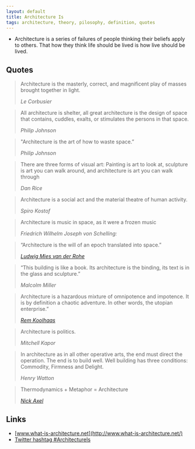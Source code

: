 ```yaml
---
layout: default
title: Architecture Is
tags: architecture, theory, pilosophy, definition, quotes
---
```


* Architecture is a series of failures of people thinking their beliefs apply
  to others. That how they think life should be lived is how live should be
  lived.

## Quotes

> Architecture is the masterly, correct, and magnificent play of masses brought
> together in light.
>
> <cite>Le Corbusier</cite>

> All architecture is shelter, all great architecture is the design of space
> that contains, cuddles, exalts, or stimulates the persons in that space.
>
> <cite>Philip Johnson</cite>

> "Architecture is the art of how to waste space.”
>
> <cite>Philip Johnson</cite>

> There are three forms of visual art: Painting is art to look at, sculpture
> is art you can walk around, and architecture is art you can walk through
>
> <cite>Dan Rice</cite>

> Architecture is a social act and the material theatre of human activity.
>
> <cite>Spiro Kostof</cite>
>

> Architecture is music in space, as it were a frozen music
>
> <cite>Friedrich Wilhelm Joseph von Schelling:</cite>

> “Architecture is the will of an epoch translated into space.”
>
> <cite>[Ludwig Mies van der Rohe](mies_van_der_rohe)</cite>

> “This building is like a book. Its architecture is the binding, its text is
> in the glass and sculpture.”
>
> <cite>Malcolm Miller</cite>

> Architecture is a hazardous mixture of omnipotence and impotence. It is by
> definition a chaotic adventure. In other words, the utopian enterprise.”
>
> <cite>[Rem Koolhaas](rem_koolhaas)</cite>

> Architecture is politics.
>
> <cite>Mitchell Kapor</cite>

> In architecture as in all other operative arts, the end must direct the
> operation. The end is to build well. Well building has three conditions:
> Commodity, Firmness and Delight.
>
> <cite>Henry Watton</cite>

> Thermodynamics + Metaphor = Architecture
>
> <cite>[Nick Axel](https://twitter.com/alucidwake/status/321930686296633344)</cite>



## Links

* [www.what-is-architecture.net](http://www.what-is-architecture.net/)
* [Twitter hashtag #ArchitectureIs](https://twitter.com/search?q=%23architectureis)

